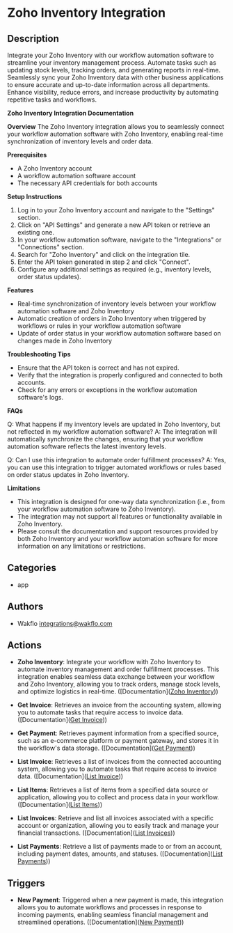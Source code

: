 # Zoho Inventory Integration

## Description

Integrate your Zoho Inventory with our workflow automation software to streamline your inventory management process. Automate tasks such as updating stock levels, tracking orders, and generating reports in real-time. Seamlessly sync your Zoho Inventory data with other business applications to ensure accurate and up-to-date information across all departments. Enhance visibility, reduce errors, and increase productivity by automating repetitive tasks and workflows.

**Zoho Inventory Integration Documentation**

**Overview**
The Zoho Inventory integration allows you to seamlessly connect your workflow automation software with Zoho Inventory, enabling real-time synchronization of inventory levels and order data.

**Prerequisites**

* A Zoho Inventory account
* A workflow automation software account
* The necessary API credentials for both accounts

**Setup Instructions**

1. Log in to your Zoho Inventory account and navigate to the "Settings" section.
2. Click on "API Settings" and generate a new API token or retrieve an existing one.
3. In your workflow automation software, navigate to the "Integrations" or "Connections" section.
4. Search for "Zoho Inventory" and click on the integration tile.
5. Enter the API token generated in step 2 and click "Connect".
6. Configure any additional settings as required (e.g., inventory levels, order status updates).

**Features**

* Real-time synchronization of inventory levels between your workflow automation software and Zoho Inventory
* Automatic creation of orders in Zoho Inventory when triggered by workflows or rules in your workflow automation software
* Update of order status in your workflow automation software based on changes made in Zoho Inventory

**Troubleshooting Tips**

* Ensure that the API token is correct and has not expired.
* Verify that the integration is properly configured and connected to both accounts.
* Check for any errors or exceptions in the workflow automation software's logs.

**FAQs**

Q: What happens if my inventory levels are updated in Zoho Inventory, but not reflected in my workflow automation software?
A: The integration will automatically synchronize the changes, ensuring that your workflow automation software reflects the latest inventory levels.

Q: Can I use this integration to automate order fulfillment processes?
A: Yes, you can use this integration to trigger automated workflows or rules based on order status updates in Zoho Inventory.

**Limitations**

* This integration is designed for one-way data synchronization (i.e., from your workflow automation software to Zoho Inventory).
* The integration may not support all features or functionality available in Zoho Inventory.
* Please consult the documentation and support resources provided by both Zoho Inventory and your workflow automation software for more information on any limitations or restrictions.

## Categories

- app


## Authors

- Wakflo <integrations@wakflo.com>

## Actions

- **Zoho Inventory**: Integrate your workflow with Zoho Inventory to automate inventory management and order fulfillment processes. This integration enables seamless data exchange between your workflow and Zoho Inventory, allowing you to track orders, manage stock levels, and optimize logistics in real-time. ([Documentation]([Zoho Inventory](actions/zoho_inventory.md)))

- **Get Invoice**: Retrieves an invoice from the accounting system, allowing you to automate tasks that require access to invoice data. ([Documentation]([Get Invoice](actions/get_invoice.md)))

- **Get Payment**: Retrieves payment information from a specified source, such as an e-commerce platform or payment gateway, and stores it in the workflow's data storage. ([Documentation]([Get Payment](actions/get_payment.md)))

- **List Invoice**: Retrieves a list of invoices from the connected accounting system, allowing you to automate tasks that require access to invoice data. ([Documentation]([List Invoice](actions/list_invoice.md)))

- **List Items**: Retrieves a list of items from a specified data source or application, allowing you to collect and process data in your workflow. ([Documentation]([List Items](actions/list_items.md)))

- **List Invoices**: Retrieve and list all invoices associated with a specific account or organization, allowing you to easily track and manage your financial transactions. ([Documentation]([List Invoices](actions/list_invoices.md)))

- **List Payments**: Retrieve a list of payments made to or from an account, including payment dates, amounts, and statuses. ([Documentation]([List Payments](actions/list_payments.md)))

## Triggers

- **New Payment**: Triggered when a new payment is made, this integration allows you to automate workflows and processes in response to incoming payments, enabling seamless financial management and streamlined operations. ([Documentation]([New Payment](triggers/new_payment.md)))

